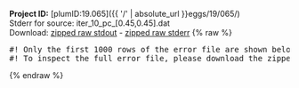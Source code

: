 **Project ID:** [plumID:19.065]({{ '/' | absolute_url }}eggs/19/065/)  
Stderr for source:  iter_10_pc_[0.45,0.45].dat   
Download: [zipped raw stdout](iter_10_pc_[0.45,0.45].dat.plumed.stdout.txt.zip) - [zipped raw stderr](iter_10_pc_[0.45,0.45].dat.plumed.stderr.txt.zip) 
{% raw %}
<pre>
#! Only the first 1000 rows of the error file are shown below
#! To inspect the full error file, please download the zipped raw stderr file above
</pre>
{% endraw %}
